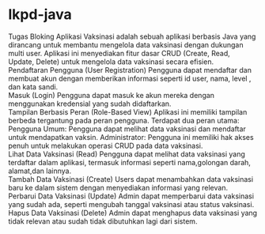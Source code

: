 # lkpd-java
Tugas Bloking
Aplikasi Vaksinasi adalah sebuah aplikasi berbasis Java yang dirancang untuk membantu mengelola data vaksinasi dengan dukungan multi user. 
Aplikasi ini menyediakan fitur dasar CRUD (Create, Read, Update, Delete) untuk mengelola data vaksinasi secara efisien.
<br>
Pendaftaran Pengguna (User Registration)
Pengguna dapat mendaftar dan membuat akun dengan memberikan informasi seperti id user, nama, level , dan kata sandi.
<br>
Masuk (Login)
Pengguna dapat masuk ke akun mereka dengan menggunakan kredensial yang sudah didaftarkan.
<br>
Tampilan Berbasis Peran (Role-Based View)
Aplikasi ini memiliki tampilan berbeda tergantung pada peran pengguna. Terdapat dua peran utama:
Pengguna Umum: Pengguna dapat melihat data vaksinasi dan mendaftar untuk mendapatkan vaksin.
Administrator: Pengguna ini memiliki hak akses penuh untuk melakukan operasi CRUD pada data vaksinasi.
<br>
Lihat Data Vaksinasi (Read)
Pengguna dapat melihat data vaksinasi yang terdaftar dalam aplikasi, termasuk informasi seperti nama,golongan darah, alamat,dan lainnya.
<br>
Tambah Data Vaksinasi (Create)
Users dapat menambahkan data vaksinasi baru ke dalam sistem dengan menyediakan informasi yang relevan.
<br>
Perbarui Data Vaksinasi (Update)
Admin dapat memperbarui data vaksinasi yang sudah ada, seperti mengubah tanggal vaksinasi atau status vaksinasi.
<br>
Hapus Data Vaksinasi (Delete)
Admin dapat menghapus data vaksinasi yang tidak relevan atau sudah tidak dibutuhkan lagi dari sistem.
